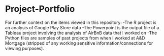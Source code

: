 # Project-Portfolio

For further context on the items viewed in this repository:
	-The R project is an analysis of Google Play Store data
	-The Powerpoint is the output file of a Tableau project involving the analysis of AirBnB data that I worked on
	-The Python files are samples of past projects from when I worked at A&D Mortgage (stripped of any working sensitive information/connections for viewing purposes).
